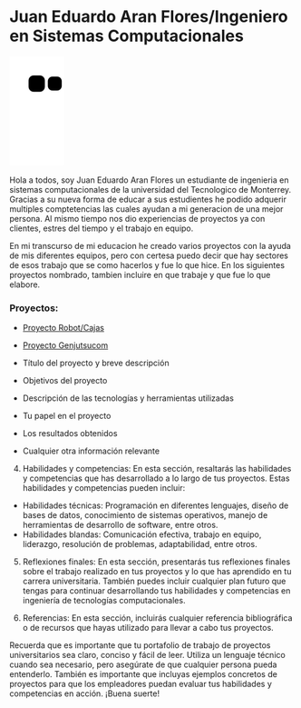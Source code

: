 # Juan Eduardo Aran Flores/Ingeniero en Sistemas Computacionales

![Snake animation](https://github.com/rafaballerini/rafaballerini/blob/output/github-contribution-grid-snake.svg)

Hola a todos, soy Juan Eduardo Aran Flores un estudiante de ingenieria en sistemas computacionales de la universidad del Tecnologico de Monterrey. Gracias a su nueva forma de educar a sus estudientes he podido adquerir multiples comptetencias las cuales ayudan a mi generacion de una mejor persona. Al mismo tiempo nos dio experiencias de proyectos ya con clientes, estres del tiempo y el trabajo en equipo.

En mi transcurso de mi educacion he creado varios proyectos con la ayuda de mis diferentes equipos, pero con certesa puedo decir que hay sectores de esos trabajo que se como hacerlos y fue lo que hice. En los siguientes proyectos nombrado, tambien incluire en que trabaje y que fue lo que elabore. 

### Proyectos:

- [Proyecto Robot/Cajas](https://github.com/EduardoAran/robot_cajas)
- [Proyecto Genjutsucom](https://github.com/EduardoAran/Aplicacion_GenJutsucom)

- Título del proyecto y breve descripción
- Objetivos del proyecto
- Descripción de las tecnologías y herramientas utilizadas
- Tu papel en el proyecto
- Los resultados obtenidos
- Cualquier otra información relevante

4. Habilidades y competencias:
En esta sección, resaltarás las habilidades y competencias que has desarrollado a lo largo de tus proyectos. Estas habilidades y competencias pueden incluir:

- Habilidades técnicas: Programación en diferentes lenguajes, diseño de bases de datos, conocimiento de sistemas operativos, manejo de herramientas de desarrollo de software, entre otros.
- Habilidades blandas: Comunicación efectiva, trabajo en equipo, liderazgo, resolución de problemas, adaptabilidad, entre otros.

5. Reflexiones finales:
En esta sección, presentarás tus reflexiones finales sobre el trabajo realizado en tus proyectos y lo que has aprendido en tu carrera universitaria. También puedes incluir cualquier plan futuro que tengas para continuar desarrollando tus habilidades y competencias en ingeniería de tecnologías computacionales.

6. Referencias:
En esta sección, incluirás cualquier referencia bibliográfica o de recursos que hayas utilizado para llevar a cabo tus proyectos.

Recuerda que es importante que tu portafolio de trabajo de proyectos universitarios sea claro, conciso y fácil de leer. Utiliza un lenguaje técnico cuando sea necesario, pero asegúrate de que cualquier persona pueda entenderlo. También es importante que incluyas ejemplos concretos de proyectos para que los empleadores puedan evaluar tus habilidades y competencias en acción. ¡Buena suerte!
